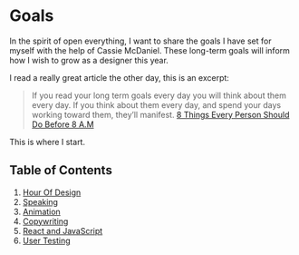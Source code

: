 # Goals
In the spirit of open everything, I want to share the goals I have set for myself with the help of Cassie McDaniel. These long-term goals will inform how I wish to grow as a designer this year. 

I read a really great article the other day, this is an excerpt:

> If you read your long term goals every day you will think about them every day. If you think about them every day, and spend your days working toward them, they’ll manifest. [8 Things Every Person Should Do Before 8 A.M](https://medium.com/@benjaminhardy/8-things-every-person-should-do-before-8-a-m-cc0233e15c8d)

This is where I start.

## Table of Contents
1. [Hour Of Design](#command-line)
2. [Speaking](#speaking)
3. [Animation](#animation)
4. [Copywriting](#copywriting)
5. [React and JavaScript](#react-and-javascript)
6. [User Testing](#user-testing)
